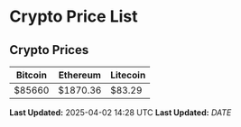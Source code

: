 # Crypto Price List

## Crypto Prices
| Bitcoin | Ethereum | Litecoin |
| ------- | -------- | -------- |
| $85660 | $1870.36 | $83.29 |
**Last Updated:** 2025-04-02 14:28 UTC
**Last Updated:** $DATE$
